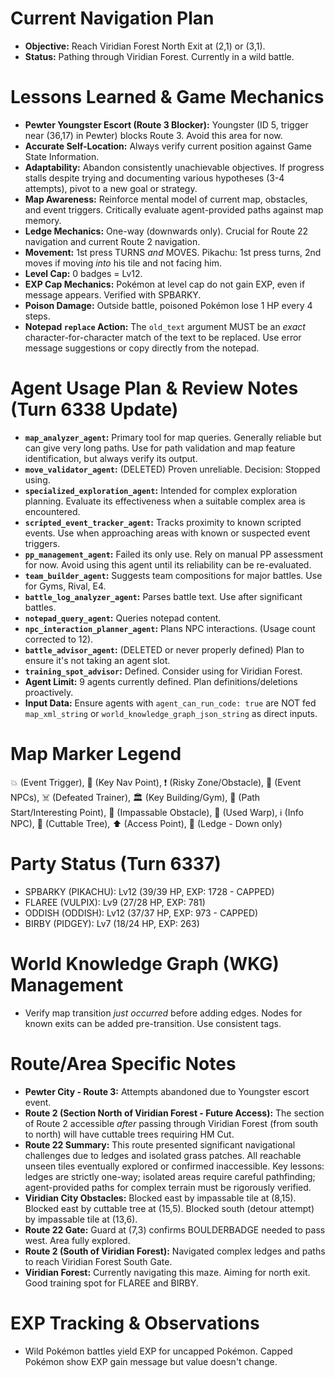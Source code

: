 # Current Navigation Plan
*   **Objective:** Reach Viridian Forest North Exit at (2,1) or (3,1).
*   **Status:** Pathing through Viridian Forest. Currently in a wild battle.

# Lessons Learned & Game Mechanics
*   **Pewter Youngster Escort (Route 3 Blocker):** Youngster (ID 5, trigger near (36,17) in Pewter) blocks Route 3. Avoid this area for now.
*   **Accurate Self-Location:** Always verify current position against Game State Information.
*   **Adaptability:** Abandon consistently unachievable objectives. If progress stalls despite trying and documenting various hypotheses (3-4 attempts), pivot to a new goal or strategy.
*   **Map Awareness:** Reinforce mental model of current map, obstacles, and event triggers. Critically evaluate agent-provided paths against map memory.
*   **Ledge Mechanics:** One-way (downwards only). Crucial for Route 22 navigation and current Route 2 navigation.
*   **Movement:** 1st press TURNS *and* MOVES. Pikachu: 1st press turns, 2nd moves if moving *into* his tile and not facing him.
*   **Level Cap:** 0 badges = Lv12.
*   **EXP Cap Mechanics:** Pokémon at level cap do not gain EXP, even if message appears. Verified with SPBARKY.
*   **Poison Damage:** Outside battle, poisoned Pokémon lose 1 HP every 4 steps.
*   **Notepad `replace` Action:** The `old_text` argument MUST be an *exact* character-for-character match of the text to be replaced. Use error message suggestions or copy directly from the notepad.

# Agent Usage Plan & Review Notes (Turn 6338 Update)
*   **`map_analyzer_agent`:** Primary tool for map queries. Generally reliable but can give very long paths. Use for path validation and map feature identification, but always verify its output.
*   **`move_validator_agent`:** (DELETED) Proven unreliable. Decision: Stopped using.
*   **`specialized_exploration_agent`:** Intended for complex exploration planning. Evaluate its effectiveness when a suitable complex area is encountered.
*   **`scripted_event_tracker_agent`:** Tracks proximity to known scripted events. Use when approaching areas with known or suspected event triggers.
*   **`pp_management_agent`:** Failed its only use. Rely on manual PP assessment for now. Avoid using this agent until its reliability can be re-evaluated.
*   **`team_builder_agent`:** Suggests team compositions for major battles. Use for Gyms, Rival, E4.
*   **`battle_log_analyzer_agent`:** Parses battle text. Use after significant battles.
*   **`notepad_query_agent`:** Queries notepad content.
*   **`npc_interaction_planner_agent`:** Plans NPC interactions. (Usage count corrected to 12).
*   **`battle_advisor_agent`:** (DELETED or never properly defined) Plan to ensure it's not taking an agent slot.
*   **`training_spot_advisor`:** Defined. Consider using for Viridian Forest.
*   **Agent Limit:** 9 agents currently defined. Plan definitions/deletions proactively.
*   **Input Data:** Ensure agents with `agent_can_run_code: true` are NOT fed `map_xml_string` or `world_knowledge_graph_json_string` as direct inputs.

# Map Marker Legend
💥 (Event Trigger), 🎯 (Key Nav Point), ❗ (Risky Zone/Obstacle), 💁 (Event NPCs), ☠️ (Defeated Trainer), 🏛️ (Key Building/Gym), 📍 (Path Start/Interesting Point), 🧱 (Impassable Obstacle), 🚪 (Used Warp), ℹ️ (Info NPC), 🌱 (Cuttable Tree), ⬆️ (Access Point), 🚧 (Ledge - Down only)

# Party Status (Turn 6337)
*   SPBARKY (PIKACHU): Lv12 (39/39 HP, EXP: 1728 - CAPPED)
*   FLAREE (VULPIX): Lv9 (27/28 HP, EXP: 781)
*   ODDISH (ODDISH): Lv12 (37/37 HP, EXP: 973 - CAPPED)
*   BIRBY (PIDGEY): Lv7 (18/24 HP, EXP: 263)

# World Knowledge Graph (WKG) Management
*   Verify map transition *just occurred* before adding edges. Nodes for known exits can be added pre-transition. Use consistent tags.

# Route/Area Specific Notes
*   **Pewter City - Route 3:** Attempts abandoned due to Youngster escort event.
*   **Route 2 (Section North of Viridian Forest - Future Access):** The section of Route 2 accessible *after* passing through Viridian Forest (from south to north) will have cuttable trees requiring HM Cut.
*   **Route 22 Summary:** This route presented significant navigational challenges due to ledges and isolated grass patches. All reachable unseen tiles eventually explored or confirmed inaccessible. Key lessons: ledges are strictly one-way; isolated areas require careful pathfinding; agent-provided paths for complex terrain must be rigorously verified.
*   **Viridian City Obstacles:** Blocked east by impassable tile at (8,15). Blocked east by cuttable tree at (15,5). Blocked south (detour attempt) by impassable tile at (13,6).
*   **Route 22 Gate:** Guard at (7,3) confirms BOULDERBADGE needed to pass west. Area fully explored.
*   **Route 2 (South of Viridian Forest):** Navigated complex ledges and paths to reach Viridian Forest South Gate.
*   **Viridian Forest:** Currently navigating this maze. Aiming for north exit. Good training spot for FLAREE and BIRBY.

# EXP Tracking & Observations
*   Wild Pokémon battles yield EXP for uncapped Pokémon. Capped Pokémon show EXP gain message but value doesn't change.